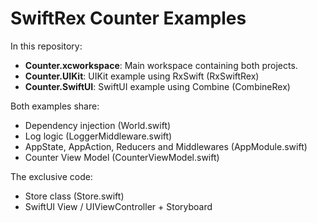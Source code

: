 # SwiftRex Counter Examples

In this repository:

- **Counter.xcworkspace**: Main workspace containing both projects.
- **Counter.UIKit**: UIKit example using RxSwift (RxSwiftRex)
- **Counter.SwiftUI**: SwiftUI example using Combine (CombineRex)

Both examples share:
- Dependency injection (World.swift)
- Log logic (LoggerMiddleware.swift)
- AppState, AppAction, Reducers and Middlewares (AppModule.swift)
- Counter View Model (CounterViewModel.swift)

The exclusive code:
- Store class (Store.swift)
- SwiftUI View / UIViewController + Storyboard
